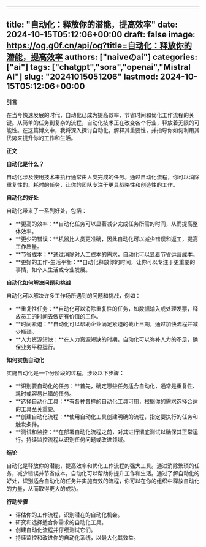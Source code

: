 
---
title: "自动化：释放你的潜能，提高效率"
date: 2024-10-15T05:12:06+00:00
draft: false
image: https://og.g0f.cn/api/og?title=自动化：释放你的潜能，提高效率
authors: ["naiveのai"]
categories: ["ai"]
tags: ["chatgpt","sora","openai","Mistral AI"]
slug: "20241015051206"
lastmod: 2024-10-15T05:12:06+00:00
---
**引言**

在当今快速发展的时代，自动化已成为提高效率、节省时间和优化工作流程的关键。从简单的任务到复杂的流程，自动化技术正在改变各个行业，释放着无限的可能性。在这篇博文中，我将深入探讨自动化，解释其重要性，并指导你如何利用其优势来提升你的工作和生活。

**正文**

**自动化是什么？**

自动化涉及使用技术来执行通常由人类完成的任务。通过自动化流程，你可以消除重复性的、耗时的任务，让你的团队专注于更具战略性和创造性的工作。

**自动化的好处**

自动化带来了一系列好处，包括：

* **更高的效率：**自动化任务可以显著减少完成任务所需的时间，从而提高整体效率。
* **更少的错误：**机器比人类更准确，因此自动化可以减少错误和返工，提高工作质量。
* **节省成本：**通过消除对人工成本的需求，自动化可以显着节省运营成本。
* **更好的工作-生活平衡：**自动化释放你的时间，让你可以专注于更重要的事情，如个人生活或专业发展。

**自动化如何解决问题和挑战**

自动化可以解决许多工作场所遇到的问题和挑战，例如：

* **重复性任务：**自动化可以消除重复性的任务，如数据输入或处理发票，释放员工的时间去做更有价值的工作。
* **时间紧迫：**自动化可以帮助企业满足紧迫的截止日期，通过加快流程并减少瓶颈。
* **人力资源短缺：**在人力资源短缺的时期，自动化可以弥补人力的不足，确保业务平稳运行。

**如何实施自动化**

实施自动化是一个分阶段的过程，涉及以下步骤：

* **识别要自动化的任务：**首先，确定哪些任务适合自动化，通常是重复性、耗时或容易出错的任务。
* **选择自动化工具：**有各种各样的自动化工具可用，根据你的需求选择合适的工具至关重要。
* **创建自动化流程：**使用自动化工具创建明确的流程，指定要执行的任务和触发条件。
* **测试和监控：**在部署自动化流程之前，对其进行彻底测试以确保其正常运行。持续监控流程以识别任何问题或改进领域。

**结论**

自动化是释放你的潜能，提高效率和优化工作流程的强大工具。通过消除繁琐的任务，减少错误并节省成本，自动化可以帮助你提升工作和生活。通过了解自动化的好处，识别适合自动化的任务并实施有效的流程，你可以在你的组织中释放自动化的力量，从而取得更大的成功。

**行动步骤**

* 评估你的工作流程，识别潜在的自动化机会。
* 研究和选择适合你需求的自动化工具。
* 创建自动化流程并仔细测试它们。
* 持续监控和改进你的自动化系统，以最大化其效益。